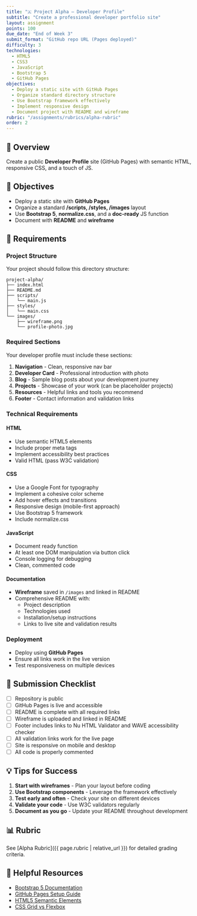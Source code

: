 ```yaml
---
title: "🇦 Project Alpha — Developer Profile"
subtitle: "Create a professional developer portfolio site"
layout: assignment
points: 100
due_date: "End of Week 3"
submit_format: "GitHub repo URL (Pages deployed)"
difficulty: 3
technologies:
  - HTML5
  - CSS3
  - JavaScript
  - Bootstrap 5
  - GitHub Pages
objectives:
  - Deploy a static site with GitHub Pages
  - Organize standard directory structure
  - Use Bootstrap framework effectively
  - Implement responsive design
  - Document project with README and wireframe
rubric: "/assignments/rubrics/alpha-rubric"
order: 2
---
```


## 📌 Overview
Create a public **Developer Profile** site (GitHub Pages) with semantic HTML, responsive CSS, and a touch of JS.

## 🎯 Objectives
- Deploy a static site with **GitHub Pages**
- Organize a standard **/scripts, /styles, /images** layout
- Use **Bootstrap 5**, **normalize.css**, and a **doc-ready** JS function
- Document with **README** and **wireframe**

## 🧭 Requirements

### Project Structure
Your project should follow this directory structure:
```
project-alpha/
├── index.html
├── README.md
├── scripts/
│   └── main.js
├── styles/
│   └── main.css
└── images/
    ├── wireframe.png
    └── profile-photo.jpg
```

### Required Sections
Your developer profile must include these sections:

1. **Navigation** - Clean, responsive nav bar
2. **Developer Card** - Professional introduction with photo
3. **Blog** - Sample blog posts about your development journey
4. **Projects** - Showcase of your work (can be placeholder projects)
5. **Resources** - Helpful links and tools you recommend
6. **Footer** - Contact information and validation links

### Technical Requirements

#### HTML
- Use semantic HTML5 elements
- Include proper meta tags
- Implement accessibility best practices
- Valid HTML (pass W3C validation)

#### CSS
- Use a Google Font for typography
- Implement a cohesive color scheme
- Add hover effects and transitions
- Responsive design (mobile-first approach)
- Use Bootstrap 5 framework
- Include normalize.css

#### JavaScript
- Document ready function
- At least one DOM manipulation via button click
- Console logging for debugging
- Clean, commented code

#### Documentation
- **Wireframe** saved in `/images` and linked in README
- Comprehensive README with:
  - Project description
  - Technologies used
  - Installation/setup instructions
  - Links to live site and validation results

### Deployment
- Deploy using **GitHub Pages**
- Ensure all links work in the live version
- Test responsiveness on multiple devices

## 📑 Submission Checklist
- [ ] Repository is public
- [ ] GitHub Pages is live and accessible
- [ ] README is complete with all required links
- [ ] Wireframe is uploaded and linked in README
- [ ] Footer includes links to Nu HTML Validator and WAVE accessibility checker
- [ ] All validation links work for the live page
- [ ] Site is responsive on mobile and desktop
- [ ] All code is properly commented

## 💡 Tips for Success
1. **Start with wireframes** - Plan your layout before coding
2. **Use Bootstrap components** - Leverage the framework effectively
3. **Test early and often** - Check your site on different devices
4. **Validate your code** - Use W3C validators regularly
5. **Document as you go** - Update your README throughout development

## 📊 Rubric
See [Alpha Rubric]({{ page.rubric | relative_url }}) for detailed grading criteria.

## 🔗 Helpful Resources
- [Bootstrap 5 Documentation](https://getbootstrap.com/docs/5.0/getting-started/introduction/)
- [GitHub Pages Setup Guide](https://docs.github.com/en/pages)
- [HTML5 Semantic Elements](https://developer.mozilla.org/en-US/docs/Web/HTML/Element)
- [CSS Grid vs Flexbox](https://css-tricks.com/quick-whats-the-difference-between-flexbox-and-grid/)
